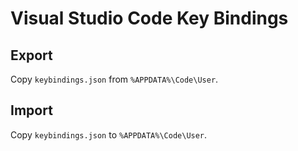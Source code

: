﻿# Visual Studio Code Key Bindings

## Export

Copy `keybindings.json` from `%APPDATA%\Code\User`.

## Import

Copy `keybindings.json` to `%APPDATA%\Code\User`.
